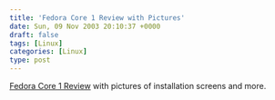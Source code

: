 ```yaml
---
title: 'Fedora Core 1 Review with Pictures'
date: Sun, 09 Nov 2003 20:10:37 +0000
draft: false
tags: [Linux]
categories: [Linux]
type: post
---
```


[Fedora Core 1 Review](http://www.linuxelectrons.com/staticpages/index.php?page=20031109063524188) with pictures of installation screens and more.